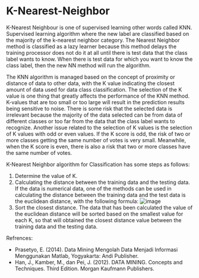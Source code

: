 # K-Nearest-Neighbor

K-Nearest Neighbour is one of supervised learning other words called KNN. Supervised learning algorithm where the new label are classified based on the majority of the k-nearest neighbor category. The Nearest Neighbor method is classified as a lazy learner because this method delays the training processor does not do it at all until there is test data that the class label wants to know. When there is test data for which you want to know the class label, then the new NN method will run the algorithm.


The KNN algorithm is managed based on the concept of proximity or distance of data to other data, with the K value indicating the closest amount of data used for data class classification. The selection of the K value is one thing that greatly affects the performance of the KNN method. K-values that are too small or too large will result in the prediction results being sensitive to noise. There is some risk that the selected data is irrelevant because the majority of the data selected can be from data of different classes or too far from the data that the class label wants to recognize. Another issue related to the selection of K values is the selection of K values with odd or even values. If the K score is odd, the risk of two or more classes getting the same number of votes is very small. Meanwhile, when the K score is even, there is also a risk that two or more classes have the same number of votes.

 K-Nearest Neighbor algorithm for Classification has some steps as follows: 
1. Determine the value of K.
2. Calculating the distance between the training data and the testing data. If the data is numerical data, one of the methods can be used in calculating the distance between the training data and the test data is the euclidean distance, with the following formula:
![image](https://user-images.githubusercontent.com/10173320/97101256-7069fb80-16ce-11eb-80c9-ec338696968c.png)
3. Sort the closest distance. The data that has been calculated the value of the euclidean distance will be sorted based on the smallest value for each K, so that will obtained the closest distance value between the training data and the testing data.


Refrences:
- Prasetyo, E. (2014). Data Mining Mengolah Data Menjadi Informasi Menggunakan Matlab, Yogyakarta: Andi Publisher.
- Han, J., Kamber, M., dan Pei, J. (2012). DATA MINING. Concepts and Techniques. Third Edition. Morgan Kaufmann Publishers.
